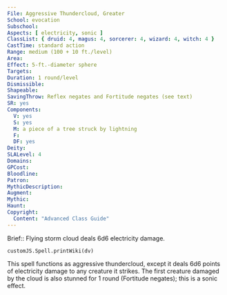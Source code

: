```yaml
---
File: Aggressive Thundercloud, Greater
School: evocation
Subschool: 
Aspects: [ electricity, sonic ]
ClassList: { druid: 4, magus: 4, sorcerer: 4, wizard: 4, witch: 4 }
CastTime: standard action
Range: medium (100 + 10 ft./level)
Area: 
Effect: 5-ft.-diameter sphere
Targets: 
Duration: 1 round/level
Dismissible: 
Shapeable: 
SavingThrow: Reflex negates and Fortitude negates (see text)
SR: yes
Components:
  V: yes
  S: yes
  M: a piece of a tree struck by lightning
  F: 
  DF: yes
Deity: 
SLALevel: 4
Domains: 
GPCost: 
Bloodline: 
Patron: 
MythicDescription: 
Augment: 
Mythic: 
Haunt: 
Copyright:
  Content: "Advanced Class Guide"
---
```

Brief:: Flying storm cloud deals 6d6 electricity damage.

```dataviewjs
customJS.Spell.printWiki(dv)
```

This spell functions as aggressive thundercloud, except it deals 6d6 points of electricity damage to any creature it strikes. The first creature damaged by the cloud is also stunned for 1 round (Fortitude negates); this is a sonic effect.
